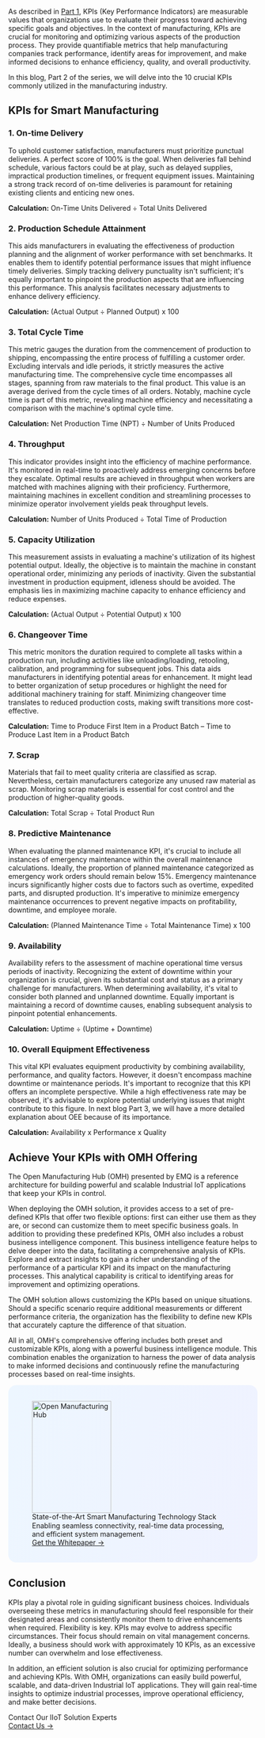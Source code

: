 As described in [Part 1](https://www.emqx.com/en/blog/a-deep-dive-into-kpis-for-smart-manufacturing), KPIs (Key Performance Indicators) are measurable values that organizations use to evaluate their progress toward achieving specific goals and objectives. In the context of manufacturing, KPIs are crucial for monitoring and optimizing various aspects of the production process. They provide quantifiable metrics that help manufacturing companies track performance, identify areas for improvement, and make informed decisions to enhance efficiency, quality, and overall productivity.

In this blog, Part 2 of the series, we will delve into the 10 crucial KPIs commonly utilized in the manufacturing industry.

## KPIs for Smart Manufacturing

### 1. On-time Delivery

To uphold customer satisfaction, manufacturers must prioritize punctual deliveries. A perfect score of 100% is the goal. When deliveries fall behind schedule, various factors could be at play, such as delayed supplies, impractical production timelines, or frequent equipment issues. Maintaining a strong track record of on-time deliveries is paramount for retaining existing clients and enticing new ones.

**Calculation:** On-Time Units Delivered ÷ Total Units Delivered

### 2. Production Schedule Attainment

This aids manufacturers in evaluating the effectiveness of production planning and the alignment of worker performance with set benchmarks. It enables them to identify potential performance issues that might influence timely deliveries. Simply tracking delivery punctuality isn't sufficient; it's equally important to pinpoint the production aspects that are influencing this performance. This analysis facilitates necessary adjustments to enhance delivery efficiency.

**Calculation:** (Actual Output ÷ Planned Output) x 100

### 3. Total Cycle Time

This metric gauges the duration from the commencement of production to shipping, encompassing the entire process of fulfilling a customer order. Excluding intervals and idle periods, it strictly measures the active manufacturing time. The comprehensive cycle time encompasses all stages, spanning from raw materials to the final product. This value is an average derived from the cycle times of all orders. Notably, machine cycle time is part of this metric, revealing machine efficiency and necessitating a comparison with the machine's optimal cycle time.

**Calculation:** Net Production Time (NPT) ÷ Number of Units Produced

### 4. Throughput

This indicator provides insight into the efficiency of machine performance. It's monitored in real-time to proactively address emerging concerns before they escalate. Optimal results are achieved in throughput when workers are matched with machines aligning with their proficiency. Furthermore, maintaining machines in excellent condition and streamlining processes to minimize operator involvement yields peak throughput levels.

**Calculation:** Number of Units Produced ÷ Total Time of Production

### 5. Capacity Utilization

This measurement assists in evaluating a machine's utilization of its highest potential output. Ideally, the objective is to maintain the machine in constant operational order, minimizing any periods of inactivity. Given the substantial investment in production equipment, idleness should be avoided. The emphasis lies in maximizing machine capacity to enhance efficiency and reduce expenses.

**Calculation:** (Actual Output ÷ Potential Output) x 100

### 6. Changeover Time

This metric monitors the duration required to complete all tasks within a production run, including activities like unloading/loading, retooling, calibration, and programming for subsequent jobs. This data aids manufacturers in identifying potential areas for enhancement. It might lead to better organization of setup procedures or highlight the need for additional machinery training for staff. Minimizing changeover time translates to reduced production costs, making swift transitions more cost-effective.

**Calculation:** Time to Produce First Item in a Product Batch – Time to Produce Last Item in a Product Batch

### 7. Scrap

Materials that fail to meet quality criteria are classified as scrap. Nevertheless, certain manufacturers categorize any unused raw material as scrap. Monitoring scrap materials is essential for cost control and the production of higher-quality goods.

**Calculation:** Total Scrap ÷ Total Product Run

### 8. Predictive Maintenance

When evaluating the planned maintenance KPI, it's crucial to include all instances of emergency maintenance within the overall maintenance calculations. Ideally, the proportion of planned maintenance categorized as emergency work orders should remain below 15%. Emergency maintenance incurs significantly higher costs due to factors such as overtime, expedited parts, and disrupted production. It's imperative to minimize emergency maintenance occurrences to prevent negative impacts on profitability, downtime, and employee morale.

**Calculation:** (Planned Maintenance Time ÷ Total Maintenance Time) x 100

### 9. Availability

Availability refers to the assessment of machine operational time versus periods of inactivity. Recognizing the extent of downtime within your organization is crucial, given its substantial cost and status as a primary challenge for manufacturers. When determining availability, it's vital to consider both planned and unplanned downtime. Equally important is maintaining a record of downtime causes, enabling subsequent analysis to pinpoint potential enhancements.

**Calculation:** Uptime ÷ (Uptime + Downtime)

### 10. Overall Equipment Effectiveness

This vital KPI evaluates equipment productivity by combining availability, performance, and quality factors. However, it doesn't encompass machine downtime or maintenance periods. It's important to recognize that this KPI offers an incomplete perspective. While a high effectiveness rate may be observed, it's advisable to explore potential underlying issues that might contribute to this figure. In next blog Part 3, we will have a more detailed explanation about OEE because of its importance.

**Calculation:** Availability x Performance x Quality

## Achieve Your KPIs with OMH Offering

The Open Manufacturing Hub (OMH) presented by EMQ is a reference architecture for building powerful and scalable Industrial IoT applications that keep your KPIs in control.

When deploying the OMH solution, it provides access to a set of pre-defined KPIs that offer two flexible options: first can either use them as they are, or second can customize them to meet specific business goals. In addition to providing these predefined KPIs, OMH also includes a robust business intelligence component. This business intelligence feature helps to delve deeper into the data, facilitating a comprehensive analysis of KPIs. Explore and extract insights to gain a richer understanding of the performance of a particular KPI and its impact on the manufacturing processes. This analytical capability is critical to identifying areas for improvement and optimizing operations.

The OMH solution allows customizing the KPIs based on unique situations. Should a specific scenario require additional measurements or different performance criteria, the organization has the flexibility to define new KPIs that accurately capture the difference of that situation.

All in all, OMH's comprehensive offering includes both preset and customizable KPIs, along with a powerful business intelligence module. This combination enables the organization to harness the power of data analysis to make informed decisions and continuously refine the manufacturing processes based on real-time insights.

<section
  class="is-hidden-touch my-32 is-flex is-align-items-center"
  style="border-radius: 16px; background: linear-gradient(102deg, #edf6ff 1.81%, #eff2ff 97.99%); padding: 32px 48px;"
>
  <div class="mr-40" style="flex-shrink: 0;">
    <img loading="lazy" src="https://assets.emqx.com/images/0b88fa3cf1c98545e501e3b8073fdccc.png" alt="Open Manufacturing Hub" width="160" height="226">
  </div>
  <div>
    <div class="mb-4 is-size-3 is-text-black has-text-weight-semibold" style="
    line-height: 1.2;
">
      State-of-the-Art Smart Manufacturing Technology Stack
    </div>
    <div class="mb-32">
      Enabling seamless connectivity, real-time data processing, and efficient system management.
    </div>
    <a href="https://www.emqx.com/en/resources/open-manufacturing-hub-a-reference-architecture-for-industrial-iot?utm_campaign=embedded-open-manufacturing-hub&from=blog-ten-important-kpis-for-measuring-smart-manufacturing" class="button is-gradient">Get the Whitepaper →</a>
  </div>
</section>



## Conclusion

KPIs play a pivotal role in guiding significant business choices. Individuals overseeing these metrics in manufacturing should feel responsible for their designated areas and consistently monitor them to drive enhancements when required. Flexibility is key. KPIs may evolve to address specific circumstances. Their focus should remain on vital management concerns. Ideally, a business should work with approximately 10 KPIs, as an excessive number can overwhelm and lose effectiveness.

In addition, an efficient solution is also crucial for optimizing performance and achieving KPIs. With OMH, organizations can easily build powerful, scalable, and data-driven Industrial IoT applications. They will gain real-time insights to optimize industrial processes, improve operational efficiency, and make better decisions. 



<section class="promotion">
    <div>
        Contact Our IIoT Solution Experts
    </div>
    <a href="https://www.emqx.com/en/contact?product=solutions" class="button is-gradient px-5">Contact Us →</a>
</section>
